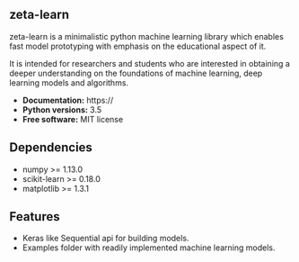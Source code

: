 zeta-learn
----------
zeta-learn is a minimalistic python machine learning library which enables fast model prototyping with emphasis on the educational aspect of it.

It is intended for researchers and students who are interested in obtaining a deeper understanding on the foundations of machine learning, deep learning models and algorithms.

 * **Documentation:** https://
 * **Python versions:** 3.5
 * **Free software:** MIT license
 
Dependencies
------------
 - numpy >= 1.13.0
 - scikit-learn >= 0.18.0
 - matplotlib >= 1.3.1
 
Features
--------
 - Keras like Sequential api for building models.
 - Examples folder with readily implemented machine learning models.
 
